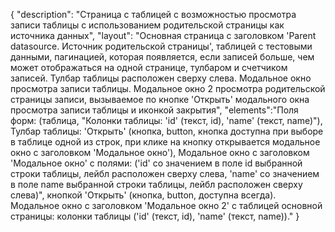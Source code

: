 {
"description": "Страница с таблицей с возможностью просмотра записи таблицы с использованием родительской страницы как источника данных",
"layout": "Основная страница с заголовком 'Parent datasource. Источник родительской страницы', таблицей с тестовыми данными, пагинацией, которая появляется, если записей больше, чем может отображаться на одной странице, тулбаром и счетчиком записей.
Тулбар таблицы расположен сверху слева. Модальное окно просмотра записи таблицы.
Модальное окно 2 просмотра родительской страницы записи, вызываемое по кнопке 'Открыть' модального окна просмотра записи таблицы и иконкой закрытия",
"elements":"Поля форм: (таблица, "Колонки таблицы: 'id' (текст, id), 'name' (текст, name)"),
Тулбар таблицы: 'Открыть' (кнопка, button, кнопка доступна при выборе в таблице одной из строк, при клике на кнопку открывается модальное окно с заголовком 'Модальное окно'),
Модальное окно с заголовком 'Модальное окно' с полями: ('id' со значением в поле id выбранной строки таблицы, лейбл расположен сверху слева, 'name' со значением в поле name выбранной строки таблицы, лейбл расположен сверху слева)", кнопкой 'Открыть' (кнопка, button, доступна всегда).
Модальное окно с заголовком 'Модальное окно 2' с таблицей основной страницы: колонки таблицы ('id' (текст, id), 'name' (текст, name))."
}